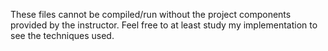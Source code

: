 These files cannot be compiled/run without the project components provided by the instructor. Feel free to at least study my implementation to
see the techniques used.

